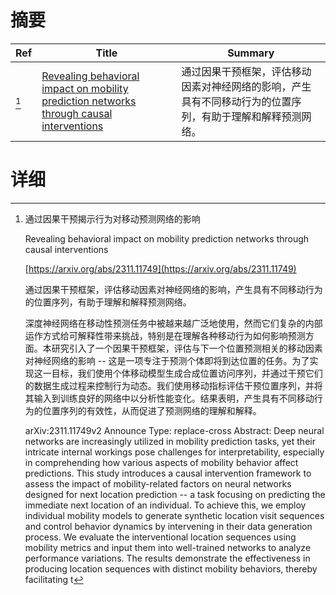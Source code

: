 # 摘要

| Ref | Title | Summary |
| --- | --- | --- |
| [^1] | [Revealing behavioral impact on mobility prediction networks through causal interventions](https://arxiv.org/abs/2311.11749) | 通过因果干预框架，评估移动因素对神经网络的影响，产生具有不同移动行为的位置序列，有助于理解和解释预测网络。 |

# 详细

[^1]: 通过因果干预揭示行为对移动预测网络的影响

    Revealing behavioral impact on mobility prediction networks through causal interventions

    [https://arxiv.org/abs/2311.11749](https://arxiv.org/abs/2311.11749)

    通过因果干预框架，评估移动因素对神经网络的影响，产生具有不同移动行为的位置序列，有助于理解和解释预测网络。

    

    深度神经网络在移动性预测任务中被越来越广泛地使用，然而它们复杂的内部运作方式给可解释性带来挑战，特别是在理解各种移动行为如何影响预测方面。本研究引入了一个因果干预框架，评估与下一个位置预测相关的移动因素对神经网络的影响 -- 这是一项专注于预测个体即将到达位置的任务。为了实现这一目标，我们使用个体移动模型生成合成位置访问序列，并通过干预它们的数据生成过程来控制行为动态。我们使用移动指标评估干预位置序列，并将其输入到训练良好的网络中以分析性能变化。结果表明，产生具有不同移动行为的位置序列的有效性，从而促进了预测网络的理解和解释。

    arXiv:2311.11749v2 Announce Type: replace-cross  Abstract: Deep neural networks are increasingly utilized in mobility prediction tasks, yet their intricate internal workings pose challenges for interpretability, especially in comprehending how various aspects of mobility behavior affect predictions. This study introduces a causal intervention framework to assess the impact of mobility-related factors on neural networks designed for next location prediction -- a task focusing on predicting the immediate next location of an individual. To achieve this, we employ individual mobility models to generate synthetic location visit sequences and control behavior dynamics by intervening in their data generation process. We evaluate the interventional location sequences using mobility metrics and input them into well-trained networks to analyze performance variations. The results demonstrate the effectiveness in producing location sequences with distinct mobility behaviors, thereby facilitating t
    

